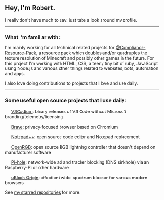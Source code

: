 ## Hey, I'm Robert.

I really don't have much to say, just take a look around my profile.

___

### What I'm familiar with:
I'm mainly working for all technical related projects for [@Compliance-Resource-Pack](https://github.com/Compliance-Resource-Pack), a resource pack which doubles and/or quadruples the texture resolution of Minecraft and possibly other games in the future.
For this project I'm working with HTML, CSS, a teeny tiny bit of ruby, JavaScript using Node.js and various other things related to websites, bots, automation and apps.

I also love doing contributions to projects that I love and use daily.
___

### Some useful open source projects that I use daily:
<img height="16" src="https://upload.wikimedia.org/wikipedia/commons/thumb/9/9a/Visual_Studio_Code_1.35_icon.svg/64px-Visual_Studio_Code_1.35_icon.svg.png"> [VSCodium](https://github.com/VSCodium/vscodium): binary releases of VS Code without Microsoft branding/telemetry/licensing

<img height="16" src="https://upload.wikimedia.org/wikipedia/commons/5/51/Brave_icon_lionface.png"> [Brave](https://github.com/brave): privacy-focused browser based on Chromium

<img height="16" src="https://upload.wikimedia.org/wikipedia/commons/f/f5/Notepad_plus_plus.png"> [Notepad++](https://github.com/notepad-plus-plus/notepad-plus-plus): open source code editor and Notepad replacement

<img height="16" src="https://styles.redditmedia.com/t5_2khr5m/styles/communityIcon_2pl990y5a0q51.png"> [OpenRGB](https://github.com/CalcProgrammer1/OpenRGB): open source RGB lightning controller that doesn't depend on manufacturer software

<img height="16" src="https://upload.wikimedia.org/wikipedia/commons/0/00/Pi-hole_Logo.png"> [Pi-hole](https://github.com/pi-hole/pi-hole): network-wide ad and tracker blocking (DNS sinkhole) via an Raspberry-Pi or other hardware

<img height="16" src="https://upload.wikimedia.org/wikipedia/commons/thumb/0/05/UBlock_Origin.svg/1024px-UBlock_Origin.svg.png"> [uBlock Origin](https://github.com/gorhill/uBlock): effectient wide-spectrum blocker for various modern browsers

See [my starred repositories](https://github.com/RobertRR11?tab=stars) for more.
